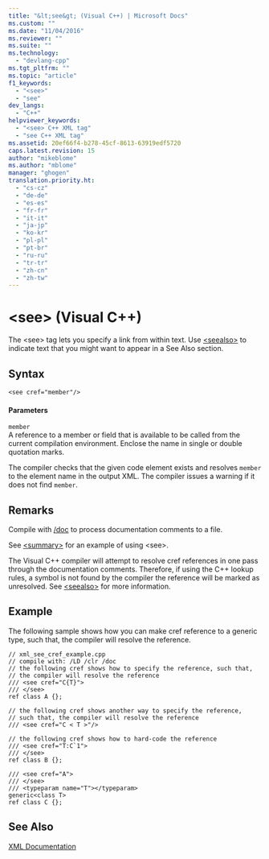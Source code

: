 ```yaml
---
title: "&lt;see&gt; (Visual C++) | Microsoft Docs"
ms.custom: ""
ms.date: "11/04/2016"
ms.reviewer: ""
ms.suite: ""
ms.technology: 
  - "devlang-cpp"
ms.tgt_pltfrm: ""
ms.topic: "article"
f1_keywords: 
  - "<see>"
  - "see"
dev_langs: 
  - "C++"
helpviewer_keywords: 
  - "<see> C++ XML tag"
  - "see C++ XML tag"
ms.assetid: 20ef66f4-b278-45cf-8613-63919edf5720
caps.latest.revision: 15
author: "mikeblome"
ms.author: "mblome"
manager: "ghogen"
translation.priority.ht: 
  - "cs-cz"
  - "de-de"
  - "es-es"
  - "fr-fr"
  - "it-it"
  - "ja-jp"
  - "ko-kr"
  - "pl-pl"
  - "pt-br"
  - "ru-ru"
  - "tr-tr"
  - "zh-cn"
  - "zh-tw"
---
```

# &lt;see&gt; (Visual C++)
The \<see> tag lets you specify a link from within text. Use [\<seealso>](../ide/seealso-visual-cpp.md) to indicate text that you might want to appear in a See Also section.  
  
## Syntax  
  
```  
<see cref="member"/>  
```  
  
#### Parameters  
 `member`  
 A reference to a member or field that is available to be called from the current compilation environment.  Enclose the name in single or double quotation marks.  
  
 The compiler checks that the given code element exists and resolves `member` to the element name in the output XML.  The compiler issues a warning if it does not find `member`.  
  
## Remarks  
 Compile with [/doc](../build/reference/doc-process-documentation-comments-c-cpp.md) to process documentation comments to a file.  
  
 See [\<summary>](../ide/summary-visual-cpp.md) for an example of using \<see>.  
  
 The Visual C++ compiler will attempt to resolve cref references in one pass through the documentation comments.  Therefore, if using the C++ lookup rules, a symbol is not found by the compiler the reference will be marked as unresolved. See [\<seealso>](../ide/seealso-visual-cpp.md) for more information.  
  
## Example  
 The following sample shows how you can make cref reference to a generic type, such that, the compiler will resolve the reference.  
  
```  
// xml_see_cref_example.cpp  
// compile with: /LD /clr /doc  
// the following cref shows how to specify the reference, such that,  
// the compiler will resolve the reference  
/// <see cref="C{T}">  
/// </see>  
ref class A {};  
  
// the following cref shows another way to specify the reference,   
// such that, the compiler will resolve the reference  
/// <see cref="C < T >"/>  
  
// the following cref shows how to hard-code the reference  
/// <see cref="T:C`1">  
/// </see>  
ref class B {};  
  
/// <see cref="A">  
/// </see>  
/// <typeparam name="T"></typeparam>  
generic<class T>  
ref class C {};  
```  
  
## See Also  
 [XML Documentation](../ide/xml-documentation-visual-cpp.md)